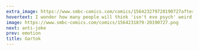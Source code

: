 ```yaml
---
extra_image: https://www.smbc-comics.com/comics/156423279720190727after.png
hovertext: I wonder how many people will think 'isn't evo psych' weird and how many people will think 'aren't humans weird.'
image: https://www.smbc-comics.com/comics/1564231879-20190727.png
next: anti-joke
prev: emotion
title: Gartok
---
```

